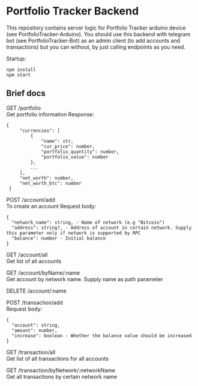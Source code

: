 # Portfolio Tracker Backend

This repository contains server logic for Portfolio Tracker arduino device (see PortfolioTracker-Arduino). You should use this backend with telegram bot (see PortfolioTracker-Bot) as an admin client (to add accounts and transactions) but you can without, by just calling endpoints as you need.

Startup:
```
npm install
npm start
```

## Brief docs

GET /portfolio <br>
Get portfolio information
Response:
```
{
	 "currencies": [
		 {
			 "name": str,
			 "cur_price": number,
			 "portfolio_quantity": number,
			 "portfolio_value": number
		 },
		 ...
	 ],
	 "net_worth": number,
	 "net_worth_btc": number
 }
```

POST /account/add <br>
To create an account
Request body:
```
{
  "network_name": string, - Name of network (e.g "Bitcoin")
  "address": string?, - Address of account in certain network. Supply this parameter only if network is supported by RPC
  "balance": number - Initial balance
}
```

GET /account/all <br>
Get list of all accounts

GET /account/byName/:name <br>
Get account by network name. Supply name as path parameter

DELETE /account/:name <br>

POST /transaction/add <br>
Request body:
```
{
  "account": string,
  "amount": number,
  "increase": boolean - Whether the balance value should be increased
}
```

GET /transaction/all <br>
Get list of all transactions for all accounts

GET /transaction/byNetwork/:networkName <br>
Get all transactions by certain network name

